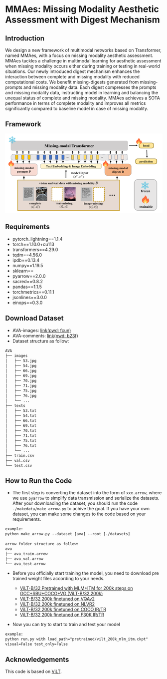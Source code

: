 # MMAes: Missing Modality Aesthetic Assessment with Digest Mechanism

## Introduction
We design a new framework of multimodal networks based on Transformer, named MMAes, with a focus on missing modality aesthetic assessment. MMAes tackles a challenge in multimodal learning for aesthetic assessment when missing modality occurs either during training or testing in real-world situations. Our newly introduced digest mechanism enhances the interaction between complete and missing modality with reduced computational costs. We benefit missing-digests generated from missing-prompts and missing modality data. Each digest compresses the prompts and missing modality data, instructing model in learning and balancing the unequal status of complete and missing modality. MMAes achieves a SOTA performance in terms of complete modality and improves all metrics significantly compared to baseline model in case of missing modality. 

## Framework
<div align="center">
  <img src="architecture.png"/>
</div>

## Requirements
* pytorch_lightning==1.1.4
* torch==1.10.0+cu113
* transformers==4.29.0
* tqdm==4.56.0
* ipdb==0.13.4
* numpy==1.19.5
* sklearn==
* pyarrow==2.0.0
* sacred==0.8.2
* pandas==1.1.5
* torchmetrics==0.11.1
* jsonlines==3.0.0
* einops==0.3.0

## Download Dataset
* AVA-images: [link(pwd: fcun)](https://pan.baidu.com/s/1UkeGyTO6q_9iApBkmnT8Rg?pwd=fcun)
* AVA-comments: [link(pwd: b23f)](https://pan.baidu.com/s/1jMnpdqZCf3YRxBz9JBSNvw?pwd=b23f)
* Dataset structure as follow:
```
AVA
├── images            
│   ├── 53.jpg               
│   ├── 54.jpg
│   ├── 66.jpg
│   ├── 69.jpg
│   ├── 70.jpg
│   ├── 71.jpg
│   ├── 75.jpg
│   ├── 76.jpg
│   └── ...
├── texts          
│   ├── 53.txt               
│   ├── 54.txt
│   ├── 66.txt
│   ├── 69.txt
│   ├── 70.txt
│   ├── 71.txt
│   ├── 75.txt
│   ├── 76.txt
│   └── ...          
├── train.csv
├── val.csv
└── test.csv
```

## How to Run the Code
* The first step is converting the dataset into the form of `xxx.arrow`, where we use `pyarrow` to simplify data transmission and serialize the datasets. After your downloading the dataset, you should run the code `./makedata/make_arrow.py` to achive the goal. If you have your own dataset, you can make some changes to the code based on your requirements.
```
example:
python make_arrow.py --dataset [ava] --root [./datasets]

arrow folder structure as follow:
ava     
├── ava_train.arrow
├── ava_val.arrow
└── ava_test.arrow
```
* Before you officially start training the model, you need to download pre trained weight files according to your needs.
    * [ViLT-B/32 Pretrained with MLM+ITM for 200k steps on GCC+SBU+COCO+VG (ViLT-B/32 200k)](https://github.com/dandelin/ViLT/releases/download/200k/vilt_200k_mlm_itm.ckpt)
    * [ViLT-B/32 200k finetuned on VQAv2](https://github.com/dandelin/ViLT/releases/download/200k/vilt_vqa.ckpt)
    * [ViLT-B/32 200k finetuned on NLVR2](https://github.com/dandelin/ViLT/releases/download/200k/vilt_nlvr2.ckpt)
    * [ViLT-B/32 200k finetuned on COCO IR/TR](https://github.com/dandelin/ViLT/releases/download/200k/vilt_irtr_coco.ckpt)
    * [ViLT-B/32 200k finetuned on F30K IR/TR](https://github.com/dandelin/ViLT/releases/download/200k/vilt_irtr_f30k.ckpt)

* Now you can try to start to train and test your model 
```
example:
python run.py with load_path="pretrained/vilt_200k_mlm_itm.ckpt" visual=False test_only=False
```
## Acknowledgements
This code is based on [ViLT](https://github.com/dandelin/ViLT.git).